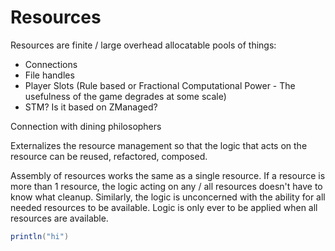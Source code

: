 # Resources

Resources are finite / large overhead allocatable pools of things:
 - Connections
 - File handles
 - Player Slots (Rule based or Fractional Computational Power - The usefulness of the game degrades at some scale)
 - STM? Is it based on ZManaged?

Connection with dining philosophers

Externalizes the resource management so that the logic that acts on the resource can be reused, refactored, composed.

Assembly of resources works the same as a single resource. If a resource is more than 1 resource, the logic acting on any / all resources doesn't have to know what cleanup.  Similarly, the logic is unconcerned with the ability for all needed resources to be available.  Logic is only ever to be applied when all resources are available.


```scala mdoc
println("hi")
```
